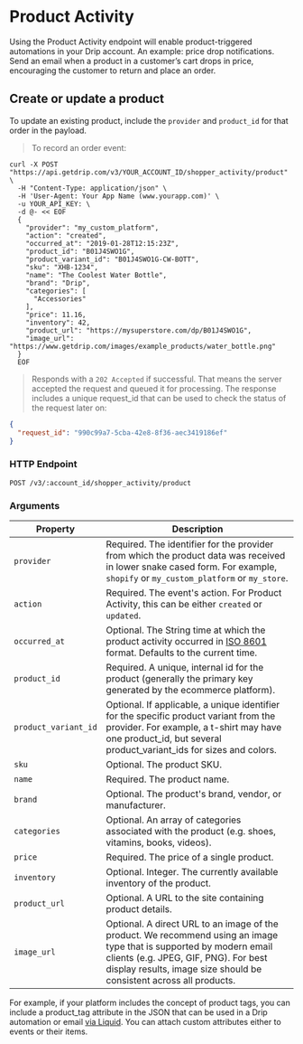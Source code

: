 # Product Activity

Using the Product Activity endpoint will enable product-triggered automations in your Drip account. An example: price drop notifications. Send an email when a product in a customer’s cart drops in price, encouraging the customer to return and place an order.

## Create or update a product

To update an existing product, include the <code>provider</code> and <code>product_id</code> for that order in the payload.

> To record an order event:

```shell
curl -X POST "https://api.getdrip.com/v3/YOUR_ACCOUNT_ID/shopper_activity/product" \
  -H "Content-Type: application/json" \
  -H 'User-Agent: Your App Name (www.yourapp.com)' \
  -u YOUR_API_KEY: \
  -d @- << EOF
  {
    "provider": "my_custom_platform",
    "action": "created",
    "occurred_at": "2019-01-28T12:15:23Z",
    "product_id": "B01J4SWO1G",
    "product_variant_id": "B01J4SWO1G-CW-BOTT",
    "sku": "XHB-1234",
    "name": "The Coolest Water Bottle",
    "brand": "Drip",
    "categories": [
      "Accessories"
    ],
    "price": 11.16,
    "inventory": 42,
    "product_url": "https://mysuperstore.com/dp/B01J4SWO1G",
    "image_url": "https://www.getdrip.com/images/example_products/water_bottle.png"
  }
  EOF
```

> Responds with a <code>202 Accepted</code> if successful. That means the server accepted the request and queued it for processing. The response includes a unique request_id that can be used to check the status of the request later on:

```json
{
  "request_id": "990c99a7-5cba-42e8-8f36-aec3419186ef"
}
```

### HTTP Endpoint

`POST /v3/:account_id/shopper_activity/product`

### Arguments

<table>
  <thead>
    <tr>
      <th>Property</th>
      <th>Description</th>
    </tr>
  </thead>
  <tbody>
    <tr>
      <td><code>provider</code></td>
      <td>Required. The identifier for the provider from which the product data was received in lower snake cased form. For example, <code>shopify</code> or <code>my_custom_platform</code> or <code>my_store</code>.</td>
    </tr>
    <tr>
      <td><code>action</code></td>
      <td>Required. The event's action. For Product Activity, this can be either <code>created</code> or <code>updated</code>.
    </tr>
    <tr>
      <td><code>occurred_at</code></td>
      <td>Optional. The String time at which the product activity occurred in <a href="http://en.wikipedia.org/wiki/ISO_8601">ISO 8601</a> format. Defaults to the current time.</td>
    </tr>
    <tr>
      <td><code>product_id</code></td>
      <td>Required. A unique, internal id for the product (generally the primary key generated by the ecommerce platform).</td>
    </tr>
    <tr>
      <td><code>product_variant_id</code></td>
      <td>Optional. If applicable, a unique identifier for the specific product variant from the provider. For example, a t-shirt may have one product_id, but several product_variant_ids for sizes and colors.</td>
    </tr>
    <tr>
      <td><code>sku</code></td>
      <td>Optional. The product SKU.</td>
    </tr>
    <tr>
      <td><code>name</code></td>
      <td>Required. The product name.</td>
    </tr>
    <tr>
      <td><code>brand</code></td>
      <td>Optional. The product's brand, vendor, or manufacturer.</td>
    </tr>
    <tr>
      <td><code>categories</code></td>
      <td>Optional. An array of categories associated with the product (e.g. shoes, vitamins, books, videos).</td>
    </tr>
    <tr>
      <td><code>price</code></td>
      <td>Required. The price of a single product.</td>
    </tr>
    <tr>
      <td><code>inventory</code></td>
      <td>Optional. Integer. The currently available inventory of the product.</td>
    </tr>
    <tr>
      <td><code>product_url</code></td>
      <td>Optional. A URL to the site containing product details.</td>
    </tr>
    <tr>
      <td><code>image_url</code></td>
      <td>Optional. A direct URL to an image of the  product. We recommend using an image type that is supported by modern email clients (e.g. JPEG, GIF, PNG). For best display results, image size should be consistent across all products.</td>
    </tr>
  </tbody>
</table>

For example, if your platform includes the concept of product tags, you can include a product_tag attribute in the JSON that can be used in a Drip automation or email [via Liquid](https://help.drip.com/hc/en-us/articles/115003737312-Event-Properties#access-properties). You can attach custom attributes either to events or their items.
